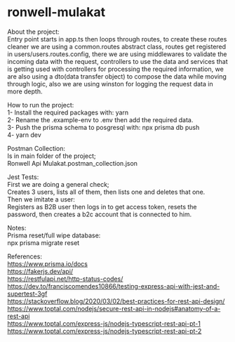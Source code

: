 # ronwell-mulakat

About the project:  
Entry point starts in app.ts then loops through routes, to create these routes cleaner we are using a common.routes abstract class,
routes get registered in users/users.routes.config, there we are using middlewares to validate the incoming data with
the request, controllers to use the data and services that is getting used with controllers for processing the required
information, we are also using a dto(data transfer object) to compose the data while moving through logic, also we are using
winston for logging the request data in more depth.

How to run the project:  
1- Install the required packages with: yarn  
2- Rename the .example-env to .env then add the required data.  
3- Push the prisma schema to posgresql with: npx prisma db push  
4- yarn dev

Postman Collection:  
Is in main folder of the project;  
Ronwell Api Mulakat.postman_collection.json

Jest Tests:  
First we are doing a general check;  
Creates 3 users, lists all of them, then lists one and deletes that one.  
Then we imitate a user:  
Registers as B2B user then logs in to get access token, resets the password, then creates a b2c account that is connected to him.

Notes:  
Prisma reset/full wipe database:  
npx prisma migrate reset

References:  
https://www.prisma.io/docs  
https://fakerjs.dev/api/  
https://restfulapi.net/http-status-codes/  
https://dev.to/franciscomendes10866/testing-express-api-with-jest-and-supertest-3gf  
https://stackoverflow.blog/2020/03/02/best-practices-for-rest-api-design/  
https://www.toptal.com/nodejs/secure-rest-api-in-nodejs#anatomy-of-a-rest-api  
https://www.toptal.com/express-js/nodejs-typescript-rest-api-pt-1  
https://www.toptal.com/express-js/nodejs-typescript-rest-api-pt-2
